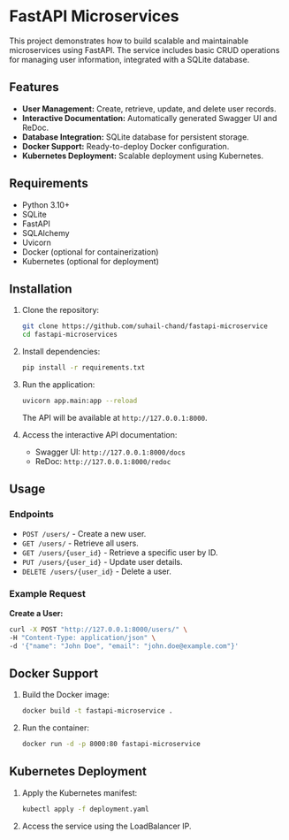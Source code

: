 # FastAPI Microservices

This project demonstrates how to build scalable and maintainable microservices using FastAPI. The service includes basic CRUD operations for managing user information, integrated with a SQLite database.

## Features

- **User Management:** Create, retrieve, update, and delete user records.
- **Interactive Documentation:** Automatically generated Swagger UI and ReDoc.
- **Database Integration:** SQLite database for persistent storage.
- **Docker Support:** Ready-to-deploy Docker configuration.
- **Kubernetes Deployment:** Scalable deployment using Kubernetes.

## Requirements

- Python 3.10+
- SQLite
- FastAPI
- SQLAlchemy
- Uvicorn
- Docker (optional for containerization)
- Kubernetes (optional for deployment)

## Installation

1. Clone the repository:

   ```bash
   git clone https://github.com/suhail-chand/fastapi-microservice
   cd fastapi-microservices
   ```

2. Install dependencies:

   ```bash
   pip install -r requirements.txt
   ```

3. Run the application:

   ```bash
   uvicorn app.main:app --reload
   ```

   The API will be available at `http://127.0.0.1:8000`.

4. Access the interactive API documentation:

   - Swagger UI: `http://127.0.0.1:8000/docs`
   - ReDoc: `http://127.0.0.1:8000/redoc`

## Usage

### Endpoints

- `POST /users/` - Create a new user.
- `GET /users/` - Retrieve all users.
- `GET /users/{user_id}` - Retrieve a specific user by ID.
- `PUT /users/{user_id}` - Update user details.
- `DELETE /users/{user_id}` - Delete a user.

### Example Request

**Create a User:**

```bash
curl -X POST "http://127.0.0.1:8000/users/" \
-H "Content-Type: application/json" \
-d '{"name": "John Doe", "email": "john.doe@example.com"}'
```

## Docker Support

1. Build the Docker image:

   ```bash
   docker build -t fastapi-microservice .
   ```

2. Run the container:

   ```bash
   docker run -d -p 8000:80 fastapi-microservice
   ```

## Kubernetes Deployment

1. Apply the Kubernetes manifest:

   ```bash
   kubectl apply -f deployment.yaml
   ```

2. Access the service using the LoadBalancer IP.
